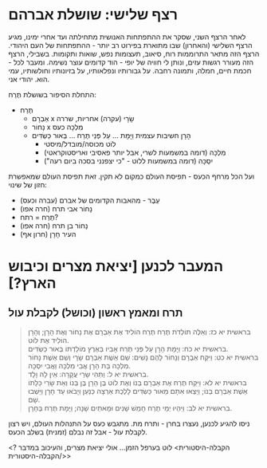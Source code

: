 # רצף שלישי: שושלת אברהם

לאחר הרצף השני, שסקר את ההתפתחות האנושית מתחילתה ועד אחרי ימינו, מגיע הרצף השלישי (והאחרון)  שבו מתוארת בפירוט רב יותר - ההתפתחות של העם היהודי.
הרצף הזה מתאר התרוממות רוח, סיאוב, תעצומות נפש, שואות ותקומות.
בשבילי, הרצף הזה מעורר רגשות עזים, ונותן לי חוויה של יופי - הוד קדומים עוצר נשימה.
ומעבר לכל - חכמת חיים, חמלה, ותמונה רחבה.
על גבורותיו ונפלאותיו, על בזיונותיו וחולשותיו, עמי הוא. יהודי אני.

התחלת הסיפור בשושלת תֶּרַח:

- תֶּרַח
  - אַבְרָם x שָׂרָי (עקרה)    אחריות, שררה
  - נָחוֹר   x מִלְכָּה        כעס
  - הָרָן            חשיבות עצמית        וַיָּמָת … עַל פְּנֵי תֶּרַח … בְּאוּר כַּשְׂדִּים
    - לוֹט        מכוסה/מובדל/מיסטי
    - מִלְכָּה        (דומה במשמעות לשרי, אבל יותר פאסיבי ואריסטוקראטי)
    - יִסְכָּה        (דומה במשמעות ללוט - "כי יצפנני בסכה ביום רעה")

ועל הכל מרחף הכעס - תפיסת העולם כמקום לא תקין. זאת תפיסת העולם שמאפשרת חזון של שינוי:

- עֵבֶר - מהאבות הקדומים של אברם (עברה וכעס)
- נָחוֹר אבי תרח (חרה אפו)
- תֶּרַח = רתח?
- נָחוֹר בן תרח (חרה אפו)
- העיר חָרָן (חרון אף)

# המעבר לכנען [יציאת מצרים וכיבוש הארץ?]

## תרח ומאמץ ראשון (וכושל) לקבלת עול

> בראשית יא כז: וְאֵלֶּה תּוֹלְדֹת תֶּרַח תֶּרַח הוֹלִיד אֶת אַבְרָם אֶת נָחוֹר וְאֶת הָרָן; וְהָרָן הוֹלִיד אֶת לוֹט.  
> בראשית יא כח: וַיָּמָת הָרָן עַל פְּנֵי תֶּרַח אָבִיו בְּאֶרֶץ מוֹלַדְתּוֹ בְּאוּר כַּשְׂדִּים.  
> בראשית יא כט: וַיִּקַּח אַבְרָם וְנָחוֹר לָהֶם נָשִׁים: שֵׁם אֵשֶׁת אַבְרָם שָׂרָי וְשֵׁם אֵשֶׁת נָחוֹר מִלְכָּה בַּת הָרָן אֲבִי מִלְכָּה וַאֲבִי יִסְכָּה.  
> בראשית יא ל: וַתְּהִי שָׂרַי עֲקָרָה: אֵין לָהּ וָלָד.  
> בראשית יא לא: וַיִּקַּח תֶּרַח אֶת אַבְרָם בְּנוֹ וְאֶת לוֹט בֶּן הָרָן בֶּן בְּנוֹ וְאֵת שָׂרַי כַּלָּתוֹ אֵשֶׁת אַבְרָם בְּנוֹ; וַיֵּצְאוּ אִתָּם מֵאוּר כַּשְׂדִּים לָלֶכֶת אַרְצָה כְּנַעַן וַיָּבֹאוּ עַד חָרָן וַיֵּשְׁבוּ שָׁם.  
> בראשית יא לב: וַיִּהְיוּ יְמֵי תֶרַח חָמֵשׁ שָׁנִים וּמָאתַיִם שָׁנָה; וַיָּמָת תֶּרַח בְּחָרָן.  

ניסו להגיע לכנען, נעצרו בחרן - ותרח מת.
מתגבש כעס על התנהלות העולם, ויש רצון לקבלת עול - אבל זה נבלם (זמנית) בשלב הכעס.


<הקבלה-היסטורית>
לוט בערפל הזמן… אולי יציאת מצרים, והעיכוב במדבר ?
</הקבלה-היסטורית>


